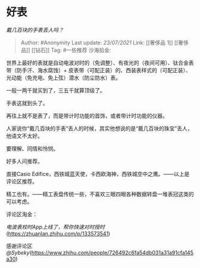 # 好表
*戴几百块的手表丢人吗？*

> Author: #Anonymity
> Last update: *23/07/2021*
> Link: [[奢侈品 1]] [[奢侈品]] [[钻石]]
> Tag: #一些推荐
> 沙海拾金:

世界上最好的表就是自动电波对时的（免调整）、有夜光的（夜间可用）、钛合金表带（防手汗、海水腐蚀）+ 皮表带（可配正装）的、西装表样式的（可配正装）、光动能（免充电、免上弦）潜水（防尘防水）表。

一般一两千就买到了，三五千就算顶级了。

手表这就到头了。

再往上就不是表了，而是带计时功能的首饰，或者带计时功能的仪器。

人家说你“戴几百块的手表”丢人的时候，其实他想说的是“戴几百块的珠宝”丢人，他语文不太好。

要理解、同情和怜悯。

好多人问推荐。

直接Casio Edifice，西铁城蓝天使，卡西欧海神，西铁城空中之鹰。——以上是评论区推荐。

精工也有。——精工表盘传统一些，不喜欢三眼四眼各种数据转盘一堆表冠这类的可以考虑。

评论区淘金：

*电波表校时App上线了，帮你快速对时授时*(https://zhuanlan.zhihu.com/p/133573541)

感谢评论区 *@Sybeky*(https://www.zhihu.com/people/726492c6fa54db031a31a91cfa145a30)
